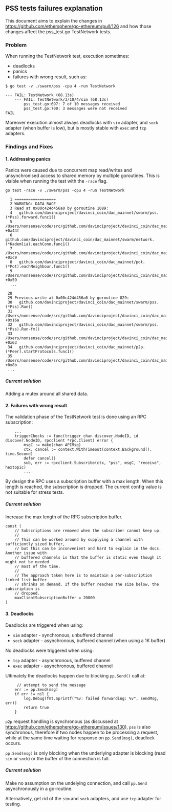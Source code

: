 ## PSS tests failures explanation

This document aims to explain the changes in https://github.com/ethersphere/go-ethereum/pull/126 and how those changes affect the pss_test.go TestNetwork tests.

### Problem

When running the TestNetwork test, execution sometimes:

* deadlocks
* panics
* failures with wrong result, such as:

```
$ go test -v ./swarm/pss -cpu 4 -run TestNetwork
```

```
--- FAIL: TestNetwork (68.13s)
    --- FAIL: TestNetwork/3/10/4/sim (68.13s)
        pss_test.go:697: 7 of 10 messages received
        pss_test.go:700: 3 messages were not received
FAIL
```

Moreover execution almost always deadlocks with `sim` adapter, and `sock` adapter (when buffer is low), but is mostly stable with `exec` and `tcp` adapters.

### Findings and Fixes

#### 1. Addressing panics

Panics were caused due to concurrent map read/writes and unsynchronised access to shared memory by multiple goroutines. This is visible when running the test with the `-race` flag.

```
go test -race -v ./swarm/pss -cpu 4 -run TestNetwork

  1 ==================
  2 WARNING: DATA RACE
  3 Read at 0x00c424d456a0 by goroutine 1089:
  4   github.com/davinciproject/davinci_coin/dac_mainnet/swarm/pss.(*Pss).forward.func1()
  5       /Users/nonsense/code/src/github.com/davinciproject/davinci_coin/dac_mainnet/swarm/pss/pss.go:654 +0x44f
  6   github.com/davinciproject/davinci_coin/dac_mainnet/swarm/network.(*Kademlia).eachConn.func1()
  7       /Users/nonsense/code/src/github.com/davinciproject/davinci_coin/dac_mainnet/swarm/network/kademlia.go:350 +0xc9
  8   github.com/davinciproject/davinci_coin/dac_mainnet/pot.(*Pot).eachNeighbour.func1()
  9       /Users/nonsense/code/src/github.com/davinciproject/davinci_coin/dac_mainnet/pot/pot.go:599 +0x59
  ...

 28
 29 Previous write at 0x00c424d456a0 by goroutine 829:
 30   github.com/davinciproject/davinci_coin/dac_mainnet/swarm/pss.(*Pss).Run()
 31       /Users/nonsense/code/src/github.com/davinciproject/davinci_coin/dac_mainnet/swarm/pss/pss.go:192 +0x16a
 32   github.com/davinciproject/davinci_coin/dac_mainnet/swarm/pss.(*Pss).Run-fm()
 33       /Users/nonsense/code/src/github.com/davinciproject/davinci_coin/dac_mainnet/swarm/pss/pss.go:185 +0x63
 34   github.com/davinciproject/davinci_coin/dac_mainnet/p2p.(*Peer).startProtocols.func1()
 35       /Users/nonsense/code/src/github.com/davinciproject/davinci_coin/dac_mainnet/p2p/peer.go:347 +0x8b
 ...
```

##### Current solution

Adding a mutex around all shared data.

#### 2. Failures with wrong result

The validation phase of the TestNetwork test is done using an RPC subscription:

```
    ...
	triggerChecks := func(trigger chan discover.NodeID, id discover.NodeID, rpcclient *rpc.Client) error {
		msgC := make(chan APIMsg)
		ctx, cancel := context.WithTimeout(context.Background(), time.Second)
		defer cancel()
		sub, err := rpcclient.Subscribe(ctx, "pss", msgC, "receive", hextopic)
		...
```

By design the RPC uses a subscription buffer with a max length. When this length is reached, the subscription is dropped. The current config value is not suitable for stress tests.

##### Current solution

Increase the max length of the RPC subscription buffer.

```
const (
	// Subscriptions are removed when the subscriber cannot keep up.
	//
	// This can be worked around by supplying a channel with sufficiently sized buffer,
	// but this can be inconvenient and hard to explain in the docs. Another issue with
	// buffered channels is that the buffer is static even though it might not be needed
	// most of the time.
	//
	// The approach taken here is to maintain a per-subscription linked list buffer
	// shrinks on demand. If the buffer reaches the size below, the subscription is
	// dropped.
	maxClientSubscriptionBuffer = 20000
)
```

#### 3. Deadlocks

Deadlocks are triggered when using:
* `sim` adapter - synchronous, unbuffered channel
* `sock` adapter - asynchronous, buffered channel (when using a 1K buffer)

No deadlocks were triggered when using:
* `tcp` adapter - asynchronous, buffered channel
* `exec` adapter - asynchronous, buffered channel

Ultimately the deadlocks happen due to blocking `pp.Send()` call at:

 		 // attempt to send the message
  		err := pp.Send(msg)
  		if err != nil {
  			log.Debug(fmt.Sprintf("%v: failed forwarding: %v", sendMsg, err))
  			return true
  		}

 `p2p` request handling is synchronous (as discussed at https://github.com/ethersphere/go-ethereum/issues/130), `pss` is also synchronous, therefore if two nodes happen to be processing a request, while at the same time waiting for response on `pp.Send(msg)`, deadlock occurs.
 
 `pp.Send(msg)` is only blocking when the underlying adapter is blocking (read `sim` or `sock`) or the buffer of the connection is full.
 
##### Current solution

Make no assumption on the undelying connection, and call `pp.Send` asynchronously in a go-routine.

Alternatively, get rid of the `sim` and `sock` adapters, and use `tcp` adapter for testing.

